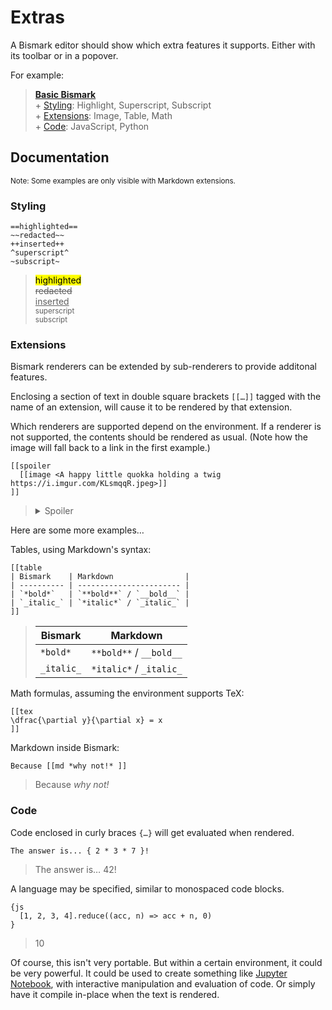 # Extras

A Bismark editor should show which extra features it supports. Either with its toolbar or in a popover.

For example:

> **[Basic Bismark](/readme.md)**  
> \+ [Styling](#styling): Highlight, Superscript, Subscript  
> \+ [Extensions](#extensions): Image, Table, Math  
> \+ [Code](#code): JavaScript, Python


## Documentation

<sub>Note: Some examples are only visible with Markdown extensions.</sub>


### Styling

	==highlighted==
	~~redacted~~
	++inserted++
	^superscript^
	~subscript~

> <mark>highlighted</mark>  
> <del>redacted</del>  
> <ins>inserted</ins>  
> <sup>superscript</sup>  
> <sub>subscript</sub>


### Extensions

Bismark renderers can be extended by sub-renderers to provide additonal features.

Enclosing a section of text in double square brackets `[[…]]` tagged with the name of an extension, will cause it to be rendered by that extension.

Which renderers are supported depend on the environment. If a renderer is not supported, the contents should be rendered as usual. (Note how the image will fall back to a link in the first example.)

	[[spoiler
	  [[image <A happy little quokka holding a twig https://i.imgur.com/KLsmqqR.jpeg>]]
	]]

> <details>
> <summary>Spoiler</summary>
>   <img title="A happy little quokka holding a twig" src="https://i.imgur.com/KLsmqqR.jpeg"/>
> </details>

Here are some more examples…

Tables, using Markdown's syntax:

	[[table
	| Bismark    | Markdown                |
	| ---------- | ----------------------- |
	| `*bold*`   | `**bold**` / `__bold__` |
	| `_italic_` | `*italic*` / `_italic_` |
	]]

> | Bismark    | Markdown                |
> | ---------- | ----------------------- |
> | `*bold*`   | `**bold**` / `__bold__` |
> | `_italic_` | `*italic*` / `_italic_` |

Math formulas, assuming the environment supports TeX:

	[[tex
	\dfrac{\partial y}{\partial x} = x
	]]

Markdown inside Bismark:

	Because [[md *why not!* ]]

> Because *why not!*


### Code

Code enclosed in curly braces `{…}` will get evaluated when rendered.

	The answer is... { 2 * 3 * 7 }!

> The answer is… 42!

A language may be specified, similar to monospaced code blocks.

	{js
	  [1, 2, 3, 4].reduce((acc, n) => acc + n, 0)
	}

> 10

Of course, this isn't very portable. But within a certain environment, it could be very powerful. It could be used to create something like [Jupyter Notebook](https://jupyter.org/), with interactive manipulation and evaluation of code. Or simply have it compile in-place when the text is rendered.
